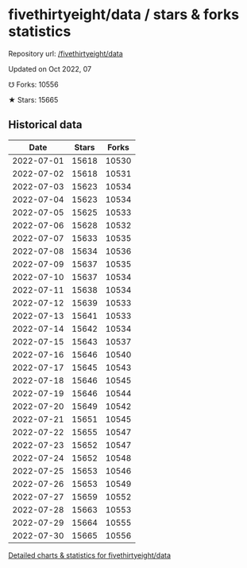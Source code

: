 # fivethirtyeight/data / stars & forks statistics

Repository url: [/fivethirtyeight/data](https://github.com/fivethirtyeight/data)

Updated on Oct 2022, 07

☋ Forks: 10556

★ Stars: 15665

## Historical data
| Date | Stars | Forks |
|------|-------|-------|
| 2022-07-01 | 15618 | 10530 | 
| 2022-07-02 | 15618 | 10531 | 
| 2022-07-03 | 15623 | 10534 | 
| 2022-07-04 | 15623 | 10534 | 
| 2022-07-05 | 15625 | 10533 | 
| 2022-07-06 | 15628 | 10532 | 
| 2022-07-07 | 15633 | 10535 | 
| 2022-07-08 | 15634 | 10536 | 
| 2022-07-09 | 15637 | 10535 | 
| 2022-07-10 | 15637 | 10534 | 
| 2022-07-11 | 15638 | 10534 | 
| 2022-07-12 | 15639 | 10533 | 
| 2022-07-13 | 15641 | 10533 | 
| 2022-07-14 | 15642 | 10534 | 
| 2022-07-15 | 15643 | 10537 | 
| 2022-07-16 | 15646 | 10540 | 
| 2022-07-17 | 15645 | 10543 | 
| 2022-07-18 | 15646 | 10545 | 
| 2022-07-19 | 15646 | 10544 | 
| 2022-07-20 | 15649 | 10542 | 
| 2022-07-21 | 15651 | 10545 | 
| 2022-07-22 | 15655 | 10547 | 
| 2022-07-23 | 15652 | 10547 | 
| 2022-07-24 | 15652 | 10548 | 
| 2022-07-25 | 15653 | 10546 | 
| 2022-07-26 | 15653 | 10549 | 
| 2022-07-27 | 15659 | 10552 | 
| 2022-07-28 | 15663 | 10553 | 
| 2022-07-29 | 15664 | 10555 | 
| 2022-07-30 | 15665 | 10556 | 


[Detailed charts & statistics for fivethirtyeight/data](https://reviewgithub.com/rep/fivethirtyeight/data)
